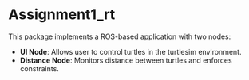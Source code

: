 # Assignment1_rt

This package implements a ROS-based application with two nodes:
- **UI Node**: Allows user to control turtles in the turtlesim environment.
- **Distance Node**: Monitors distance between turtles and enforces constraints.
